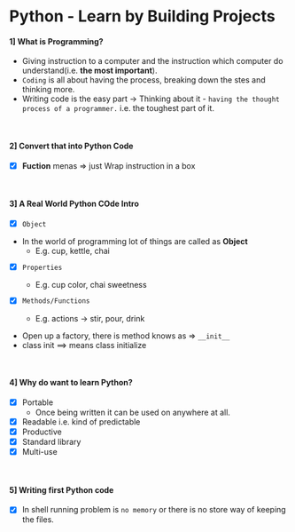 # Python - Learn by Building Projects


#### 1] What is Programming?
- Giving instruction to a computer and the instruction which computer do understand(i.e. <b>the most important</b>).
- `Coding` is all about having the process, breaking down the stes and thinking more.
- Writing code is the easy part -> Thinking about it - `having the thought process of a programmer.` i.e. the toughest part of it.

<br>

#### 2] Convert that into Python Code

- [x] **Fuction** menas => just Wrap instruction in a box

<br>


#### 3] A Real World Python COde Intro

- [x]  `Object`
- In the world of programming lot of things are called as **Object**
	- E.g. cup, kettle, chai

- [x] `Properties`
	- E.g. cup color, chai sweetness

- [x] `Methods/Functions`
	- E.g. actions -> stir, pour, drink

- Open up a factory, there is method knows as => `__init__`
- class init ==> means class initialize

<br>


#### 4] Why do want to learn Python?
- [x] Portable 
	- Once being written it can be used on anywhere at all. 
- [x] Readable i.e. kind of predictable
- [x] Productive
- [x] Standard library
- [x] Multi-use

<br>


#### 5] Writing first Python code
- [x] In shell running problem is `no memory` or there is no store way of keeping the files.

